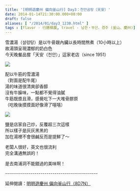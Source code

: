 ```yaml
---
title: '[明明遊慶州 偏向釜山行] Day3：천안곰탕（天安）'
date: 2014-01-14T21:30:00.000+08:00
draft: false
aliases: [ "/2014/01/day3_1230.html" ]
tags : [flavor - 行膳積腹, travel - 남한・부산、경주 (釜山、慶州)]
---
```


雪濃湯（설렁탕）是以牛骨跟內臟以長時間熬煮（10小時以上）  
故湯頭呈現濃郁的奶白色  
今天晚餐品嘗「天安（천안）」這家老店（since 1951）  

[![](https://1.bp.blogspot.com/-gqUSLmqTbEw/XCyjoGmaq9I/AAAAAAAADso/rL0OyLd6O20sWfZk5vwVqNPa3SMi4T0kQCLcBGAs/s640/62.jpg)](https://1.bp.blogspot.com/-gqUSLmqTbEw/XCyjoGmaq9I/AAAAAAAADso/rL0OyLd6O20sWfZk5vwVqNPa3SMi4T0kQCLcBGAs/s1600/62.jpg)

配以牛筋的雪濃湯  
（對面是配牛尾）  
湯的味道很清爽卻香醇  
沒有牛臊味，一點都不覺得油膩  
牛筋既漿且滑，感覺吃下一大堆骨膠原  
（吃晚後摸摸面好像滑了嘻嘻）  

[![](https://4.bp.blogspot.com/-HOtO-M0O8fg/XCyjtxY-WmI/AAAAAAAADss/XfkGbnir-9sAEf5oiOg0noxgeLqZ2MIJwCLcBGAs/s640/63.jpg)](https://4.bp.blogspot.com/-HOtO-M0O8fg/XCyjtxY-WmI/AAAAAAAADss/XfkGbnir-9sAEf5oiOg0noxgeLqZ2MIJwCLcBGAs/s1600/63.jpg)

鹽是店家自己炒，反覆超三次這樣  
所以樣子是灰灰黑黑的  
加在湯裡不會很鹹反而是提鮮了～  
  
老闆人很好，英文也很流利  
完全溝通無誤的！  
  
是去南浦洞不能錯過的美味啊！  
  
\-----------------------------------------------  
  
延伸閱讀：[明明遊慶州 偏向釜山行（8D7N）](http://www.hidie.net/2014/01/8d7n.html)